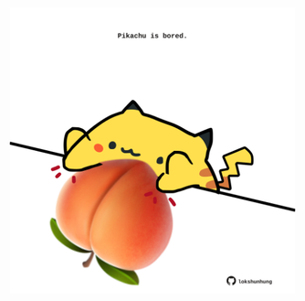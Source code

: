 <!-- built at 21/05/2022, 11:00:53 UTC -->
<p align="center">
  <img width="500" height="500" src="./ReadmeImage.svg">
</p>

